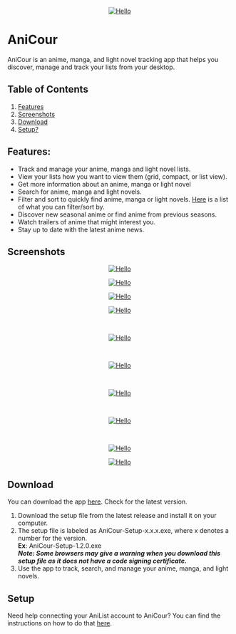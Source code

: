 <p align="center"><a href="#"><img src="https://github.com/ReStartQ/anicour/blob/main/images/banner/AniCourSmall.png" alt="Hello" /></a></p>

# AniCour

AniCour is an anime, manga, and light novel tracking app that helps you discover, manage and track your lists from your desktop.

## Table of Contents

1. [Features](https://github.com/ReStartQ/anicour#Features)
2. [Screenshots](https://github.com/ReStartQ/anicour#Screenshots)
3. [Download](https://github.com/ReStartQ/anicour#Download)
4. [Setup?](https://github.com/ReStartQ/anicour#Setup)

## Features:

- Track and manage your anime, manga and light novel lists.
- View your lists how you want to view them (grid, compact, or list view).
- Get more information about an anime, manga or light novel
- Search for anime, manga and light novels.
- Filter and sort to quickly find anime, manga or light novels. [Here](https://github.com/ReStartQ/anicour/blob/main/help/FilterAndSortList.md) is a list of what you can filter/sort by.
- Discover new seasonal anime or find anime from previous seasons.
- Watch trailers of anime that might interest you.
- Stay up to date with the latest anime news.

## Screenshots

<p align="center"><a href="#"><img src="https://github.com/ReStartQ/anicour/blob/main/images/readme/AniCourGridView.png" alt="Hello" /></a></p>
<p align="center"><a href="#"><img src="https://github.com/ReStartQ/anicour/blob/main/images/readme/AniCourCompactFiltered.jpg" alt="Hello" /></a></p>
<p align="center"><a href="#"><img src="https://github.com/ReStartQ/anicour/blob/main/images/readme/AniCourListView.png" alt="Hello" /></a></p>
<p align="center"><a href="#"><img src="https://github.com/ReStartQ/anicour/blob/main/images/readme/AniCourContextMenu.png" alt="Hello" /></a></p>

<br>
<p align="center"><a href="#"><img src="https://github.com/ReStartQ/anicour/blob/main/images/readme/AniCourAdvancedInfo2.png" alt="Hello" /></a></p>
<br>
<p align="center"><a href="#"><img src="https://github.com/ReStartQ/anicour/blob/main/images/readme/AniCourSearch.png" alt="Hello" /></a></p>
<br>
<p align="center"><a href="#"><img src="https://github.com/ReStartQ/anicour/blob/main/images/readme/AniCourSeasons.png" alt="Hello" /></a></p>
<br>
<p align="center"><a href="#"><img src="https://github.com/ReStartQ/anicour/blob/main/images/readme/AniCourTrailer.png" alt="Hello" /></a></p>
<br>
<p align="center"><a href="#"><img src="https://github.com/ReStartQ/anicour/blob/main/images/readme/AniCourNews3.png" alt="Hello" /></a></p>
<p align="center"><a href="#"><img src="https://github.com/ReStartQ/anicour/blob/main/images/readme/AniCourNewsAdvanced.png" alt="Hello" /></a></p>

## Download

You can download the app [here](https://github.com/ReStartQ/AniCour/releases). Check for the latest version.
<br>

1. Download the setup file from the latest release and install it on your computer.
2. The setup file is labeled as AniCour-Setup-x.x.x.exe, where x denotes a number for the version.
   <br/> **Ex**: AniCour-Setup-1.2.0.exe
   <br /> **_Note: Some browsers may give a warning when you download this setup file as it does not have a code signing certificate._**
3. Use the app to track, search, and manage your anime, manga, and light novels.

## Setup

Need help connecting your AniList account to AniCour? You can find the instructions on how to do that [here](https://github.com/ReStartQ/anicour/blob/main/help/Setup.md).
